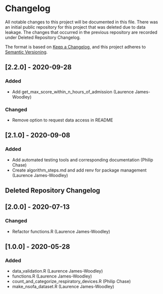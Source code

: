 # Changelog
All notable changes to this project will be documented in this file. There was an initial public repository for this project that was deleted due to data leakage. The changes that occurred in the previous repository are recorded under Deleted Repository Changelog.

The format is based on [Keep a Changelog](https://keepachangelog.com/en/1.0.0/),
and this project adheres to [Semantic Versioning](https://semver.org/spec/v2.0.0.html).

## [2.2.0] - 2020-09-28

### Added
- Add get_max_score_within_n_hours_of_admission (Laurence James-Woodley)

### Changed
- Remove option to request data access in README

## [2.1.0] - 2020-09-08

### Added
- Add automated testing tools and corresponding documentation (Philip Chase)
- Create algorithm_steps.md and add renv for package management (Laurence James-Woodley)

## Deleted Repository Changelog
## [2.0.0] - 2020-07-13

### Changed
- Refactor functions.R (Laurence James-Woodley)


## [1.0.0] - 2020-05-28

### Added
- data_validation.R (Laurence James-Woodley)
- functions.R (Laurence James-Woodley)
- count_and_categorize_respiratory_devices.R (Philip Chase)
- make_nsofa_dataset.R (Laurence James-Woodley)
